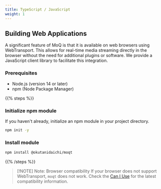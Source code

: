 ```yaml
---
title: TypeScript / JavaScript
weight: 1
---
```



## Building Web Applications

A significant feature of MoQ is that it is available on web browsers using WebTransport. This allows for real-time media streaming directly in the browser without the need for additional plugins or software.
We provide a JavaScript client library to facilitate this integration.

### Prerequisites

- Node.js (version 14 or later)
- npm (Node Package Manager)

{{% steps %}}

### Initialize npm module

If you haven't already, initialize an npm module in your project directory.

```bash
npm init -y
```

### Install module

```bash
npm install @okutanidaichi/moqt
```

{{% /steps %}}

> [!NOTE] Note: Browser compatibility
> If your browser does not support WebTransport, `moqt` does not work.
> Check the [Can I Use](https://caniuse.com/webtransport) for the latest compatibility information.
